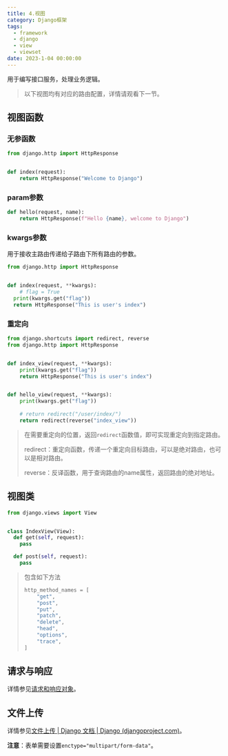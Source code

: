 ```yaml
---
title: 4.视图
category: Django框架
tags:
  - framework
  - django
  - view
  - viewset
date: 2023-1-04 00:00:00
---
```




用于编写接口服务，处理业务逻辑。

> 以下视图均有对应的路由配置，详情请观看下一节。



## 视图函数

### 无参函数

```python
from django.http import HttpResponse


def index(request):
    return HttpResponse("Welcome to Django")
```

### param参数

```python
def hello(request, name):
    return HttpResponse(f"Hello {name}, welcome to Django")
```

### kwargs参数

用于接收主路由传递给子路由下所有路由的参数。

```python user/views.py
from django.http import HttpResponse


def index(request, **kwargs):
	# flag = True
  print(kwargs.get("flag"))
  return HttpResponse("This is user's index")
```

### 重定向

```python
from django.shortcuts import redirect, reverse
from django.http import HttpResponse


def index_view(request, **kwargs):
    print(kwargs.get("flag"))
    return HttpResponse("This is user's index")


def hello_view(request, **kwargs):
    print(kwargs.get("flag"))
    
    # return redirect("/user/index/")
    return redirect(reverse("index_view"))
```

> 在需要重定向的位置，返回`redirect`函数值，即可实现重定向到指定路由。
>
> redirect：重定向函数，传递一个重定向目标路由，可以是绝对路由，也可以是相对路由。
>
> reverse：反译函数，用于查询路由的name属性，返回路由的绝对地址。



## 视图类

```python
from django.views import View


class IndexView(View):
  def get(self, request):
    pass

  def post(self, request):
    pass
```

> 包含如下方法
>
> ```python
> http_method_names = [
>     "get",
>     "post",
>     "put",
>     "patch",
>     "delete",
>     "head",
>     "options",
>     "trace",
> ]
> ```



## 请求与响应

详情参见[请求和响应对象](https://docs.djangoproject.com/zh-hans/4.2/ref/request-response/)。



## 文件上传

详情参见[文件上传 | Django 文档 | Django (djangoproject.com)](https://docs.djangoproject.com/zh-hans/4.2/topics/http/file-uploads/)。

**注意**：表单需要设置`enctype="multipart/form-data"`。
